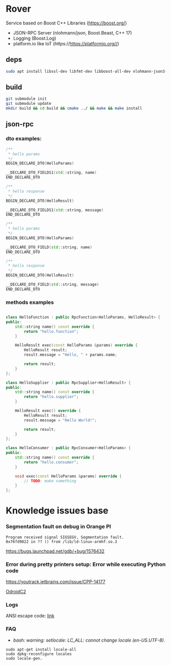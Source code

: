 # Rover 

Service based on Boost C++ Libraries (https://boost.org/)

* JSON-RPC Server (nlohmann/json, Boost.Beast, C++ 17)
* Logging (Boost.Log)
* platform.io like IoT (https://https://platformio.org//) 

## deps
```bash
sudo apt install libssl-dev libfmt-dev libboost-all-dev nlohmann-json3-dev cmake clang git mc htop xboxdrv
```

## build
```bash
git submodule init
git submodule update
mkdir build && cd build && cmake ../ && make && make install
```

## json-rpc

### dto examples:
```c++
/**
 * hello params
 */
BEGIN_DECLARE_DTO(HelloParams)

__DECLARE_DTO_FIELDS1(std::string, name)
END_DECLARE_DTO

/**
 * hello response
 */
BEGIN_DECLARE_DTO(HelloResult)

__DECLARE_DTO_FIELDS1(std::string, message)
END_DECLARE_DTO

```

```c++
/**
 * hello params
 */
BEGIN_DECLARE_DTO(HelloParams)

__DECLARE_DTO_FIELD(std::string, name)
END_DECLARE_DTO

/**
 * hello response
 */
BEGIN_DECLARE_DTO(HelloResult)

__DECLARE_DTO_FIELD(std::string, message)
END_DECLARE_DTO

```

### methods examples

```c++

class HelloFunction : public RpcFunction<HelloParams, HelloResult> {
public:
    std::string name() const override {
        return "hello.function";
    }

    HelloResult exec(const HelloParams &params) override {
        HelloResult result;
        result.message = "Hello, " + params.name;

        return result;
    }
};

class HelloSupplier : public RpcSupplier<HelloResult> {
public:
    std::string name() const override {
        return "hello.supplier";
    }

    HelloResult exec() override {
        HelloResult result;
        result.message = "Hello World!";

        return result;
    }
};

class HelloConsumer : public RpcConsumer<HelloParams> {
public:
    std::string name() const override {
        return "hello.consumer";
    }

    void exec(const HelloParams &params) override {
        // TODO: make something
    }
};
```

# Knowledge issues base

### Segmentation fault on debug in Orange PI
```
Program received signal SIGSEGV, Segmentation fault.
0x76fd9822 in ?? () from /lib/ld-linux-armhf.so.3
```
https://bugs.launchpad.net/gdb/+bug/1576432

### Error during pretty printers setup: Error while executing Python code
https://youtrack.jetbrains.com/issue/CPP-14177

[OdroidC2](OdroidC2.md)

### Logs

ANSI escape code: [link](https://en.wikipedia.org/wiki/ANSI_escape_code#8-bit)

### FAQ

* *bash: warning: setlocale: LC_ALL: cannot change locale (en-US.UTF-8).*
```shell
sudo apt-get install locale-all
sudo dpkg-reconfigure locales
sudo locale-gen.
```